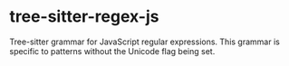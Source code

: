 # tree-sitter-regex-js
Tree-sitter grammar for JavaScript regular expressions. This grammar is specific to patterns without the Unicode flag being set.
